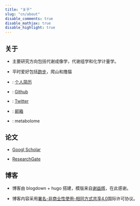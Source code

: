 ```yaml
---
title: "关于"
slug: "cn/about"
disable_comments: true
disable_mathjax: true
disable_highlight: true
---
```

## 关于

- 主要研究方向包括代谢成像学，代谢组学和化学计量学。

- 平时爱好包括[跑步](/jogging)，爬山和撸猫

- <i class="ai ai-cv ai-2x"></i>: [个人简历](/CV/YDong.pdf)

- <i class="fa fa-github" aria-hidden="true"></i>: [Github](https://github.com/yonghuidong)

- <i class="fa fa-twitter" aria-hidden="true"></i>: [Twitter](https://twitter.com/YH_Dong)

- <i class="fa fa-envelope-o" aria-hidden="true"></i>: [邮箱](mailto:yonghui.dong@gmail.com)

- <i class="fa fa-weixin" aria-hidden="true"></i>: metabolome

## 论文

- <i class="ai ai-google-scholar ai-2x"></i> [Googl Scholar](https://scholar.google.com/citations?user=qbNRJIkAAAAJ&hl=en)

- <i class="ai ai-researchgate ai-2x"></i> [ResearchGate](https://www.researchgate.net/profile/Yonghui_Dong)

## 博客

- 博客由 blogdown + hugo 搭建，模版来自[谢益辉](https://yihui.name)，在此感谢。

- 博客内容采用[署名-非商业性使用-相同方式共享4.0](https://creativecommons.org/licenses/by-nc-sa/4.0/deed.zh)国际许可协议。

 
